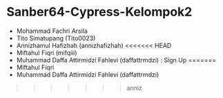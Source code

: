 # Sanber64-Cypress-Kelompok2
- Mohammad Fachri Arsila 
- Tito Simatupang (Tito0023)
- Annizhamul Hafizhah (annizhafizhah)
<<<<<<< HEAD
- Miftahul Fiqri (mifqiii)
- Muhammad Daffa Attirmidzi Fahlevi (daffattrmdzi) : Sign Up
=======
- Miftahul Fiqri
- Muhammad Daffa Attirmidzi Fahlevi (daffattrmdzi)
>>>>>>> anniz
